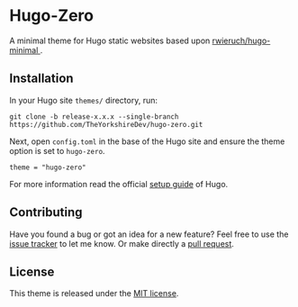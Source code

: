 # Hugo-Zero

A minimal theme for Hugo static websites based upon [rwieruch/hugo-minimal
](https://github.com/rwieruch/hugo-minimal).

## Installation

In your Hugo site `themes/` directory, run:

```
git clone -b release-x.x.x --single-branch https://github.com/TheYorkshireDev/hugo-zero.git
```

Next, open `config.toml` in the base of the Hugo site and ensure the theme option is set to `hugo-zero`.

```
theme = "hugo-zero"
```

For more information read the official [setup guide](https://gohugo.io/overview/installing/) of Hugo.

## Contributing

Have you found a bug or got an idea for a new feature? Feel free to use the [issue tracker](https://github.com/TheYorkshireDev/hugo-zero/issues) to let me know. Or make directly a [pull request](https://github.com/TheYorkshireDev/hugo-zero/pulls).

## License

This theme is released under the [MIT license](LICENSE.md).

